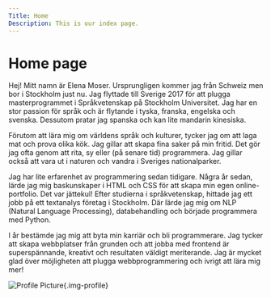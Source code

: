 ```yaml
---
Title: Home
Description: This is our index page.
---
```


Home page
==========================

<!-- The source for this page is in `content/index.md`.

This is a sample home page written in markdown with some frontmatter defined. -->

Hej! Mitt namn är Elena Moser. Ursprungligen kommer jag från Schweiz men bor i Stockholm just nu. Jag flyttade till Sverige 2017 för att plugga masterprogrammet i Språkvetenskap på Stockholm Universitet. Jag har en stor passion för språk och är flytande i tyska, franska, engelska och svenska. Dessutom pratar jag spanska och kan lite mandarin kinesiska.

Förutom att lära mig om världens språk och kulturer, tycker jag om att laga mat och prova olika kök. Jag gillar att skapa fina saker på min fritid. Det gör jag ofta genom att rita, sy eller (på senare tid) programmera. Jag gillar också att vara ut i naturen och vandra i Sveriges nationalparker.

Jag har lite erfarenhet av programmering sedan tidigare. Några år sedan, lärde jag mig baskunskaper i HTML och CSS för att skapa min egen online-portfolio. Det var jättekul! Efter studierna i språkvetenskap, hittade jag ett jobb på ett textanalys företag i Stockholm. Där lärde jag mig om NLP (Natural Language Processing), databehandling och började programmera med Python.

I år bestämde jag mig att byta min karriär och bli programmerare. Jag tycker att skapa webbplatser från grunden och att jobba med frontend är superspännande, kreativt och resultaten väldigt meriterande. Jag är mycket glad över möjligheten att plugga webbprogrammering och ivrigt att lära mig mer!

![Profile Picture](%assets_url%/img/em_small.jpeg){.img-profile}
